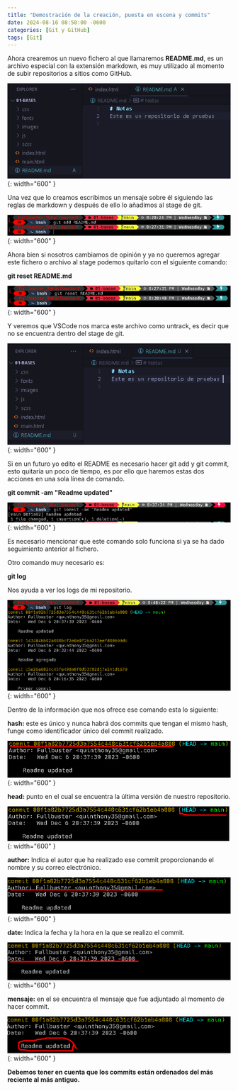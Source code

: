 ```yaml
---
title: "Demostración de la creación, puesta en escena y commits"
date: 2024-08-16 08:50:00 -0600
categories: [Git y GitHub]
tags: [Git]
---
```


Ahora crearemos un nuevo fichero al que llamaremos **README.md**, es un archivo especial con la extensión markdown, es muy utilizado al momento de subir repositorios a sitios como GitHub.

![alt text](/assets/14-git.png){: width="600" }

Una vez que lo creamos escribimos un mensaje sobre él siguiendo las reglas de markdown y después de ello lo añadimos al stage de git.

![alt text](/assets/15-git.png){: width="600" }

Ahora bien si nosotros cambiamos de opinión y ya no queremos agregar este fichero o archivo al stage podemos quitarlo con el siguiente comando:


**git reset README.md**

![alt text](/assets/16-git.png){: width="600" }

Y veremos que VSCode nos marca este archivo como untrack, es decir que no se encuentra dentro del stage de git.

![alt text](/assets/17-git.png){: width="600" }

Si en un futuro yo edito el README es necesario hacer git add y git commit, esto quitaría un poco de tiempo, es por ello que haremos estas dos acciones en una sola línea de comando.

**git commit -am "Readme updated"**

![alt text](/assets/18-git.png){: width="600" }

Es necesario mencionar que este comando solo funciona si ya se ha dado seguimiento anterior al fichero.

Otro comando muy necesario es:

**git log**

Nos ayuda a ver los logs de mi repositorio.

![alt text](/assets/19-git.png){: width="600" }

Dentro de la información que nos ofrece ese comando esta lo siguiente:

**hash:**  este es único y nunca habrá dos commits que tengan el mismo hash, funge como identificador único del commit realizado.

![alt text](/assets/20-git.png){: width="600" }

**head:**  punto en el cual se encuentra la última versión de nuestro repositorio.

![alt text](/assets/21-git.png){: width="600" }

**author:**  Indica el autor que ha realizado ese commit proporcionando el nombre y su correo electrónico.

![alt text](/assets/22-git.png){: width="600" }

**date:**  Indica la fecha y la hora en la que se realizo el commit.

![alt text](/assets/23-git.png){: width="600" }

**mensaje:** en el se encuentra el mensaje que fue adjuntado al momento de hacer commit.

![alt text](/assets/24-git.png){: width="600" }


**Debemos tener en cuenta que los commits están ordenados del más reciente al más antiguo.**
